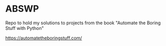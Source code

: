 # ABSWP
Repo to hold my solutions to projects from the book "Automate the Boring Stuff with Python" 

https://automatetheboringstuff.com/
